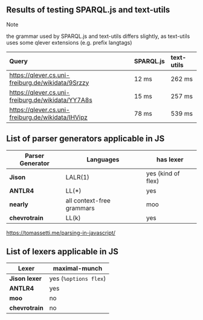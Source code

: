 ## Results of testing SPARQL.js and text-utils

> [!NOTE]  
> the grammar used by SPARQL.js and text-utils differs slightly, 
> as text-utils uses some qlever extensions (e.g. prefix langtags)

| Query                                              | SPARQL.js | text-utils |
|:---------------------------------------------------|:----------|:-----------|
| https://qlever.cs.uni-freiburg.de/wikidata/9Srzzy  | 12 ms     | 262 ms     |
| https://qlever.cs.uni-freiburg.de/wikidata/YY7A8s  | 15 ms     | 257 ms     |
| https://qlever.cs.uni-freiburg.de/wikidata/IHVipz  | 78 ms     | 539 ms     |

## List of parser generators applicable in JS

| Parser Generator | Languages                 | has lexer          |
|------------------|---------------------------|--------------------|
| **Jison**        | LALR(1)                   | yes (kind of flex) |
| **ANTLR4**       | LL(*)                     | yes                |
| **nearly**       | all context-free grammars | moo                |
| **chevrotrain**  | LL(k)                     | yes                |

https://tomassetti.me/parsing-in-javascript/

## List of lexers applicable in JS

| Lexer           | maximal-munch         |
|-----------------|-----------------------|
| **Jison lexer** | yes (`%options flex`) |
| **ANTLR4**      | yes                   |
| **moo**         | no                    |
| **chevrotrain** | no                    |

